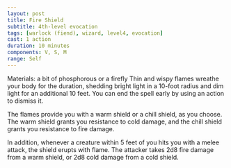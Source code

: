 ```yaml
---
layout: post
title: Fire Shield
subtitle: 4th-level evocation
tags: [warlock (fiend), wizard, level4, evocation]
cast: 1 action
duration: 10 minutes
components: V, S, M
range: Self
---
```

Materials: a bit of phosphorous or a firefly
Thin and wispy flames wreathe your body for the duration, shedding bright light in a 10-foot radius and dim light for an additional 10 feet. You can end the spell early by using an action to dismiss it.

The flames provide you with a warm shield or a chill shield, as you choose. The warm shield grants you resistance to cold damage, and the chill shield grants you resistance to fire damage.

In addition, whenever a creature within 5 feet of you hits you with a melee attack, the shield erupts with flame. The attacker takes 2d8 fire damage from a warm shield, or 2d8 cold damage from a cold shield.